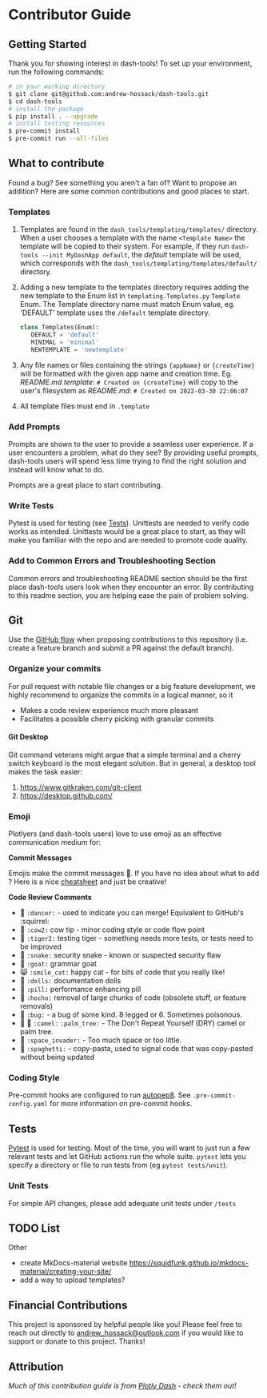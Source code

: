 # Contributor Guide

## Getting Started

Thank you for showing interest in dash-tools! To set up your environment, run the following commands:

```bash
# in your working directory
$ git clone git@github.com:andrew-hossack/dash-tools.git
$ cd dash-tools
# install the package
$ pip install . --upgrade
# install testing resources
$ pre-commit install
$ pre-commit run --all-files
```

## What to contribute

Found a bug? See something you aren't a fan of? Want to propose an addition? Here are some common contributions and good places to start.

### Templates

1. Templates are found in the `dash_tools/templating/templates/` directory. When a user chooses a template with the name `<Template Name>` the template will be copied to their system. For example, if they run `dash-tools --init MyDashApp default`, the _default_ template will be used, which corresponds with the `dash_tools/templating/templates/default/` directory.
2. Adding a new template to the templates directory requires adding the new template to the Enum list in `templating.Templates.py` `Template` Enum. The Template directory name must match Enum value, eg. 'DEFAULT' template uses the `/default` template directory.

   ```python
   class Templates(Enum):
      DEFAULT = 'default'
      MINIMAL = 'minimal'
      NEWTEMPLATE = 'newtemplate'
   ```

3. Any file names or files containing the strings `{appName}` or `{createTime}` will be formatted with the given app name and creation time. Eg. _README.md.template_: `# Created on {createTime}` will copy to the user's filesystem as _README.md_: `# Created on 2022-03-30 22:06:07`
4. All template files must end in `.template`

### Add Prompts

Prompts are shown to the user to provide a seamless user experience. If a user encounters a problem, what do they see? By providing useful prompts, dash-tools users will spend less time trying to find the right solution and instead will know what to do.

Prompts are a great place to start contributing.

### Write Tests

Pytest is used for testing (see [Tests](#tests)). Unittests are needed to verify code works as intended. Unittests would be a great place to start, as they will make you familiar with the repo and are needed to promote code quality.

### Add to Common Errors and Troubleshooting Section

Common errors and troubleshooting README section should be the first place dash-tools users look when they encounter an error. By contributing to this readme section, you are helping ease the pain of problem solving.

## Git

Use the [GitHub flow](https://guides.github.com/introduction/flow/) when proposing contributions to this repository (i.e. create a feature branch and submit a PR against the default branch).

### Organize your commits

For pull request with notable file changes or a big feature development, we highly recommend to organize the commits in a logical manner, so it

- Makes a code review experience much more pleasant
- Facilitates a possible cherry picking with granular commits

#### Git Desktop

Git command veterans might argue that a simple terminal and a cherry switch keyboard is the most elegant solution. But in general, a desktop tool makes the task easier:

1. <https://www.gitkraken.com/git-client>
2. <https://desktop.github.com/>

### Emoji

Plotlyers (and dash-tools users) love to use emoji as an effective communication medium for:

**Commit Messages**

Emojis make the commit messages :cherry_blossom:. If you have no idea about what to add ? Here is a nice [cheatsheet](https://gitmoji.carloscuesta.me/) and just be creative!

**Code Review Comments**

- :dancer: `:dancer:` - used to indicate you can merge! Equivalent to GitHub's :squirrel:
- :cow2: `:cow2:` cow tip - minor coding style or code flow point
- :tiger2: `:tiger2:` testing tiger - something needs more tests, or tests need to be improved
- :snake: `:snake:` security snake - known or suspected security flaw
- :goat: `:goat:` grammar goat
- :smile_cat: `:smile_cat:` happy cat - for bits of code that you really like!
- :dolls: `:dolls:` documentation dolls
- :pill: `:pill:` performance enhancing pill
- :hocho: `:hocho:` removal of large chunks of code (obsolete stuff, or feature removals)
- :bug: `:bug:` - a bug of some kind. 8 legged or 6. Sometimes poisonous.
- :camel: :palm_tree: `:camel:` `:palm_tree:` - The Don't Repeat Yourself (DRY) camel or palm tree.
- :space_invader: `:space_invader:` - Too much space or too little.
- :spaghetti: `:spaghetti:` - copy-pasta, used to signal code that was copy-pasted without being updated

### Coding Style

Pre-commit hooks are configured to run [autopep8](https://github.com/pre-commit/mirrors-autopep8). See `.pre-commit-config.yaml` for more information on pre-commit hooks.

## Tests

[Pytest](https://docs.pytest.org/en/latest/) is used for testing. Most of the time, you will want to just run a few relevant tests and let GitHub actions run the whole suite. `pytest` lets you specify a directory or file to run tests from (eg `pytest tests/unit`).

### Unit Tests

For simple API changes, please add adequate unit tests under `/tests`

## TODO List

Other

- create MkDocs-material website https://squidfunk.github.io/mkdocs-material/creating-your-site/
- add a way to upload templates?

## Financial Contributions

This project is sponsored by helpful people like you! Please feel free to reach out directly to andrew_hossack@outlook.com if you would like to support or donate to this project. Thanks!

## Attribution

_Much of this contribution guide is from [Plotly Dash](https://github.com/plotly/dash/blob/dev/CONTRIBUTING.md) - check them out!_
